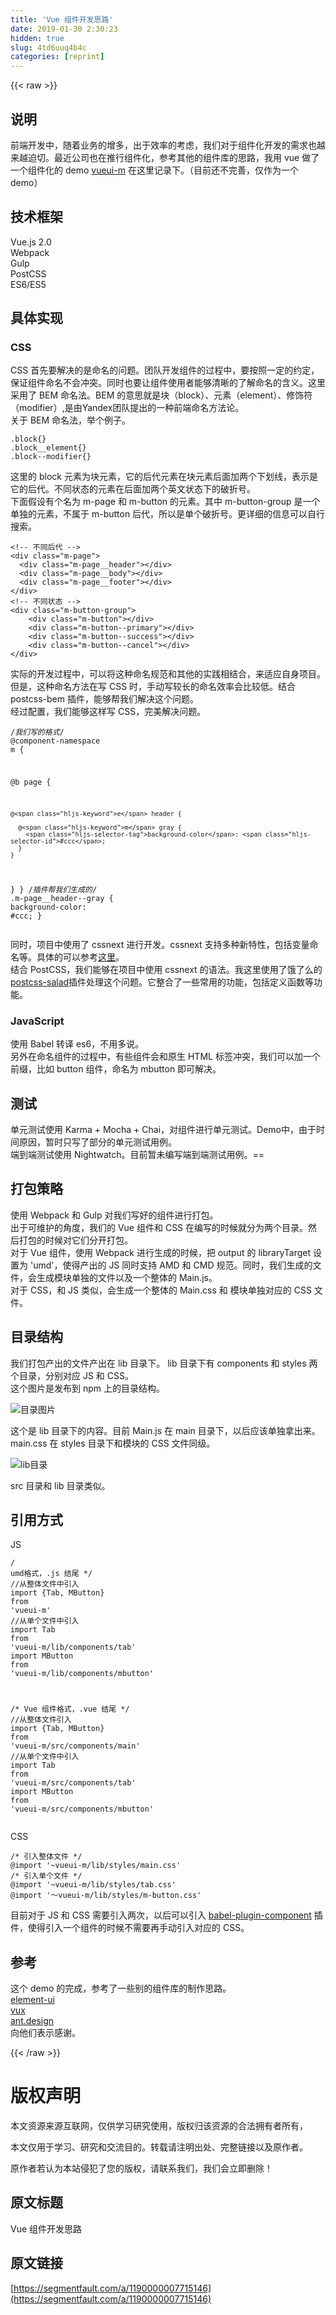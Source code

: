 ```yaml
---
title: 'Vue 组件开发思路' 
date: 2019-01-30 2:30:23
hidden: true
slug: 4td6uuq4b4c
categories: [reprint]
---
```


{{< raw >}}

                    
<h2 id="articleHeader0">说明</h2>
<p>前端开发中，随着业务的增多，出于效率的考虑，我们对于组件化开发的需求也越来越迫切。最近公司也在推行组件化，参考其他的组件库的思路，我用 vue 做了一个组件化的 demo <a href="https://www.npmjs.com/package/vueui-m" rel="nofollow noreferrer" target="_blank">vueui-m</a> 在这里记录下。（目前还不完善，仅作为一个 demo）</p>
<h2 id="articleHeader1">技术框架</h2>
<p>Vue.js 2.0<br>Webpack<br>Gulp<br>PostCSS<br>ES6/ES5</p>
<h2 id="articleHeader2">具体实现</h2>
<h3 id="articleHeader3">CSS</h3>
<p>CSS 首先要解决的是命名的问题。团队开发组件的过程中，要按照一定的约定，保证组件命名不会冲突。同时也要让组件使用者能够清晰的了解命名的含义。这里采用了 BEM 命名法。BEM 的意思就是块（block）、元素（element）、修饰符（modifier）,是由Yandex团队提出的一种前端命名方法论。<br>关于 BEM 命名法，举个例子。</p>
<div class="widget-codetool" style="display:none;">
      <div class="widget-codetool--inner">
      <span class="selectCode code-tool" data-toggle="tooltip" data-placement="top" title="" data-original-title="全选"></span>
      <span type="button" class="copyCode code-tool" data-toggle="tooltip" data-placement="top" data-clipboard-text=".block{}
.block__element{}
.block--modifier{}    " title="" data-original-title="复制"></span>
      <span type="button" class="saveToNote code-tool" data-toggle="tooltip" data-placement="top" title="" data-original-title="放进笔记"></span>
      </div>
      </div><pre class="css hljs"><code class="css"><span class="hljs-selector-class">.block</span>{}
<span class="hljs-selector-class">.block__element</span>{}
<span class="hljs-selector-class">.block--modifier</span>{}    </code></pre>
<p>这里的 block 元素为块元素，它的后代元素在块元素后面加两个下划线，表示是它的后代。不同状态的元素在后面加两个英文状态下的破折号。<br>下面假设有个名为 m-page 和 m-button 的元素。其中 m-button-group 是一个单独的元素，不属于 m-button 后代，所以是单个破折号。更详细的信息可以自行搜索。</p>
<div class="widget-codetool" style="display:none;">
      <div class="widget-codetool--inner">
      <span class="selectCode code-tool" data-toggle="tooltip" data-placement="top" title="" data-original-title="全选"></span>
      <span type="button" class="copyCode code-tool" data-toggle="tooltip" data-placement="top" data-clipboard-text="<!-- 不同后代 -->
<div class=&quot;m-page&quot;>
  <div class=&quot;m-page__header&quot;></div>
  <div class=&quot;m-page__body&quot;></div>
  <div class=&quot;m-page__footer&quot;></div>
</div>
<!-- 不同状态 -->
<div class=&quot;m-button-group&quot;>
    <div class=&quot;m-button&quot;></div>
    <div class=&quot;m-button--primary&quot;></div>
    <div class=&quot;m-button--success&quot;></div>
    <div class=&quot;m-button--cancel&quot;></div>
</div>" title="" data-original-title="复制"></span>
      <span type="button" class="saveToNote code-tool" data-toggle="tooltip" data-placement="top" title="" data-original-title="放进笔记"></span>
      </div>
      </div><pre class="xml hljs"><code class="html"><span class="hljs-comment">&lt;!-- 不同后代 --&gt;</span>
<span class="hljs-tag">&lt;<span class="hljs-name">div</span> <span class="hljs-attr">class</span>=<span class="hljs-string">"m-page"</span>&gt;</span>
  <span class="hljs-tag">&lt;<span class="hljs-name">div</span> <span class="hljs-attr">class</span>=<span class="hljs-string">"m-page__header"</span>&gt;</span><span class="hljs-tag">&lt;/<span class="hljs-name">div</span>&gt;</span>
  <span class="hljs-tag">&lt;<span class="hljs-name">div</span> <span class="hljs-attr">class</span>=<span class="hljs-string">"m-page__body"</span>&gt;</span><span class="hljs-tag">&lt;/<span class="hljs-name">div</span>&gt;</span>
  <span class="hljs-tag">&lt;<span class="hljs-name">div</span> <span class="hljs-attr">class</span>=<span class="hljs-string">"m-page__footer"</span>&gt;</span><span class="hljs-tag">&lt;/<span class="hljs-name">div</span>&gt;</span>
<span class="hljs-tag">&lt;/<span class="hljs-name">div</span>&gt;</span>
<span class="hljs-comment">&lt;!-- 不同状态 --&gt;</span>
<span class="hljs-tag">&lt;<span class="hljs-name">div</span> <span class="hljs-attr">class</span>=<span class="hljs-string">"m-button-group"</span>&gt;</span>
    <span class="hljs-tag">&lt;<span class="hljs-name">div</span> <span class="hljs-attr">class</span>=<span class="hljs-string">"m-button"</span>&gt;</span><span class="hljs-tag">&lt;/<span class="hljs-name">div</span>&gt;</span>
    <span class="hljs-tag">&lt;<span class="hljs-name">div</span> <span class="hljs-attr">class</span>=<span class="hljs-string">"m-button--primary"</span>&gt;</span><span class="hljs-tag">&lt;/<span class="hljs-name">div</span>&gt;</span>
    <span class="hljs-tag">&lt;<span class="hljs-name">div</span> <span class="hljs-attr">class</span>=<span class="hljs-string">"m-button--success"</span>&gt;</span><span class="hljs-tag">&lt;/<span class="hljs-name">div</span>&gt;</span>
    <span class="hljs-tag">&lt;<span class="hljs-name">div</span> <span class="hljs-attr">class</span>=<span class="hljs-string">"m-button--cancel"</span>&gt;</span><span class="hljs-tag">&lt;/<span class="hljs-name">div</span>&gt;</span>
<span class="hljs-tag">&lt;/<span class="hljs-name">div</span>&gt;</span></code></pre>
<p>实际的开发过程中，可以将这种命名规范和其他的实践相结合，来适应自身项目。<br>但是，这种命名方法在写 CSS 时，手动写较长的命名效率会比较低。结合 postcss-bem 插件，能够帮我们解决这个问题。<br>经过配置，我们能够这样写 CSS，完美解决问题。</p>
<div class="widget-codetool" style="display:none;">
      <div class="widget-codetool--inner">
      <span class="selectCode code-tool" data-toggle="tooltip" data-placement="top" title="" data-original-title="全选"></span>
      <span type="button" class="copyCode code-tool" data-toggle="tooltip" data-placement="top" data-clipboard-text="/*我们写的格式*/
@component-namespace m {
 
  @b page {
    
    @e header {
      
      @m gray {
        background-color: #ccc;
      }
    }
  }
}
/*插件帮我们生成的*/
.m-page__header--gray {
    background-color: #ccc;
}
" title="" data-original-title="复制"></span>
      <span type="button" class="saveToNote code-tool" data-toggle="tooltip" data-placement="top" title="" data-original-title="放进笔记"></span>
      </div>
      </div><pre class="css hljs"><code class="css"><span class="hljs-comment">/*我们写的格式*/</span>
@<span class="hljs-keyword">component</span>-<span class="hljs-keyword">namespace</span> m {
 
  @<span class="hljs-keyword">b</span> page {
    
    @<span class="hljs-keyword">e</span> header {
      
      @<span class="hljs-keyword">m</span> gray {
        <span class="hljs-selector-tag">background-color</span>: <span class="hljs-selector-id">#ccc</span>;
      }
    }
  }
}
<span class="hljs-comment">/*插件帮我们生成的*/</span>
<span class="hljs-selector-class">.m-page__header--gray</span> {
    <span class="hljs-attribute">background-color</span>: <span class="hljs-number">#ccc</span>;
}
</code></pre>
<p>同时，项目中使用了 cssnext 进行开发。cssnext 支持多种新特性，包括变量命名等。具体的可以参考<a href="http://cssnext.io/" rel="nofollow noreferrer" target="_blank">这里</a>。<br>结合 PostCSS，我们能够在项目中使用 cssnext 的语法。我这里使用了饿了么的<a href="https://github.com/ElemeFE/postcss-salad" rel="nofollow noreferrer" target="_blank">postcss-salad</a>插件处理这个问题。它整合了一些常用的功能，包括定义函数等功能。</p>
<h3 id="articleHeader4">JavaScript</h3>
<p>使用 Babel 转译 es6，不用多说。<br>另外在命名组件的过程中，有些组件会和原生 HTML 标签冲突，我们可以加一个前缀，比如 button 组件，命名为 mbutton 即可解决。</p>
<h2 id="articleHeader5">测试</h2>
<p>单元测试使用 Karma + Mocha + Chai，对组件进行单元测试。Demo中，由于时间原因，暂时只写了部分的单元测试用例。<br>端到端测试使用 Nightwatch。目前暂未编写端到端测试用例。==</p>
<h2 id="articleHeader6">打包策略</h2>
<p>使用 Webpack 和 Gulp 对我们写好的组件进行打包。<br>出于可维护的角度，我们的 Vue 组件和 CSS 在编写的时候就分为两个目录。然后打包的时候对它们分开打包。<br>对于 Vue 组件，使用 Webpack 进行生成的时候，把 output 的 libraryTarget 设置为 'umd'，使得产出的 JS 同时支持 AMD 和 CMD 规范。同时，我们生成的文件，会生成模块单独的文件以及一个整体的 Main.js。<br>对于 CSS，和 JS 类似，会生成一个整体的 Main.css 和 模块单独对应的 CSS 文件。</p>
<h2 id="articleHeader7">目录结构</h2>
<p>我们打包产出的文件产出在 lib 目录下。 lib 目录下有 components 和 styles 两个目录，分别对应 JS 和 CSS。<br>这个图片是发布到 npm 上的目录结构。</p>
<p><span class="img-wrap"><img data-src="/img/remote/1460000007715149?w=714&amp;h=526" src="https://static.alili.tech/img/remote/1460000007715149?w=714&amp;h=526" alt="目录图片" title="目录图片" style="cursor: pointer; display: inline;"></span></p>
<p>这个是 lib 目录下的内容。目前 Main.js 在 main 目录下，以后应该单独拿出来。main.css 在 styles 目录下和模块的 CSS 文件同级。</p>
<p><span class="img-wrap"><img data-src="/img/remote/1460000007715150?w=478&amp;h=824" src="https://static.alili.tech/img/remote/1460000007715150?w=478&amp;h=824" alt="lib目录" title="lib目录" style="cursor: pointer; display: inline;"></span></p>
<p>src 目录和 lib 目录类似。</p>
<h2 id="articleHeader8">引用方式</h2>
<p>JS</p>
<div class="widget-codetool" style="display:none;">
      <div class="widget-codetool--inner">
      <span class="selectCode code-tool" data-toggle="tooltip" data-placement="top" title="" data-original-title="全选"></span>
      <span type="button" class="copyCode code-tool" data-toggle="tooltip" data-placement="top" data-clipboard-text="/* umd格式，.js 结尾 */
//从整体文件中引入
import {Tab, MButton} from 'vueui-m'
//从单个文件中引入
import Tab from 'vueui-m/lib/components/tab'
import MButton from 'vueui-m/lib/components/mbutton'

/* Vue 组件格式，.vue 结尾 */
//从整体文件引入
import {Tab, MButton} from 'vueui-m/src/components/main'
//从单个文件中引入
import Tab from 'vueui-m/src/components/tab'
import MButton from 'vueui-m/src/components/mbutton'" title="" data-original-title="复制"></span>
      <span type="button" class="saveToNote code-tool" data-toggle="tooltip" data-placement="top" title="" data-original-title="放进笔记"></span>
      </div>
      </div><pre class="javascript hljs"><code class="javascript"><span class="hljs-comment">/* umd格式，.js 结尾 */</span>
<span class="hljs-comment">//从整体文件中引入</span>
<span class="hljs-keyword">import</span> {Tab, MButton} <span class="hljs-keyword">from</span> <span class="hljs-string">'vueui-m'</span>
<span class="hljs-comment">//从单个文件中引入</span>
<span class="hljs-keyword">import</span> Tab <span class="hljs-keyword">from</span> <span class="hljs-string">'vueui-m/lib/components/tab'</span>
<span class="hljs-keyword">import</span> MButton <span class="hljs-keyword">from</span> <span class="hljs-string">'vueui-m/lib/components/mbutton'</span>

<span class="hljs-comment">/* Vue 组件格式，.vue 结尾 */</span>
<span class="hljs-comment">//从整体文件引入</span>
<span class="hljs-keyword">import</span> {Tab, MButton} <span class="hljs-keyword">from</span> <span class="hljs-string">'vueui-m/src/components/main'</span>
<span class="hljs-comment">//从单个文件中引入</span>
<span class="hljs-keyword">import</span> Tab <span class="hljs-keyword">from</span> <span class="hljs-string">'vueui-m/src/components/tab'</span>
<span class="hljs-keyword">import</span> MButton <span class="hljs-keyword">from</span> <span class="hljs-string">'vueui-m/src/components/mbutton'</span></code></pre>
<p>CSS</p>
<div class="widget-codetool" style="display:none;">
      <div class="widget-codetool--inner">
      <span class="selectCode code-tool" data-toggle="tooltip" data-placement="top" title="" data-original-title="全选"></span>
      <span type="button" class="copyCode code-tool" data-toggle="tooltip" data-placement="top" data-clipboard-text="/* 引入整体文件 */
@import '~vueui-m/lib/styles/main.css'
/* 引入单个文件 */
@import '~vueui-m/lib/styles/tab.css'
@import '～vueui-m/lib/styles/m-button.css'" title="" data-original-title="复制"></span>
      <span type="button" class="saveToNote code-tool" data-toggle="tooltip" data-placement="top" title="" data-original-title="放进笔记"></span>
      </div>
      </div><pre class="css hljs"><code class="CSS"><span class="hljs-comment">/* 引入整体文件 */</span>
@<span class="hljs-keyword">import</span> <span class="hljs-string">'~vueui-m/lib/styles/main.css'</span>
/* 引入单个文件 */
@import <span class="hljs-string">'~vueui-m/lib/styles/tab.css'</span>
@import <span class="hljs-string">'～vueui-m/lib/styles/m-button.css'</span></code></pre>
<p>目前对于 JS 和 CSS 需要引入两次，以后可以引入 <a href="https://www.npmjs.com/package/babel-plugin-component" rel="nofollow noreferrer" target="_blank">babel-plugin-component</a> 插件，使得引入一个组件的时候不需要再手动引入对应的 CSS。</p>
<h2 id="articleHeader9">参考</h2>
<p>这个 demo 的完成，参考了一些别的组件库的制作思路。<br><a href="http://element.eleme.io/" rel="nofollow noreferrer" target="_blank">element-ui</a><br><a href="http://vux.li/" rel="nofollow noreferrer" target="_blank">vux</a><br><a href="https://ant.design/" rel="nofollow noreferrer" target="_blank">ant.design</a><br>向他们表示感谢。</p>

                
{{< /raw >}}

# 版权声明
本文资源来源互联网，仅供学习研究使用，版权归该资源的合法拥有者所有，

本文仅用于学习、研究和交流目的。转载请注明出处、完整链接以及原作者。

原作者若认为本站侵犯了您的版权，请联系我们，我们会立即删除！

## 原文标题
Vue 组件开发思路

## 原文链接
[https://segmentfault.com/a/1190000007715146](https://segmentfault.com/a/1190000007715146)

